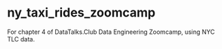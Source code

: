 # ny_taxi_rides_zoomcamp
For chapter 4 of DataTalks.Club Data Engineering Zoomcamp, using NYC TLC data.
